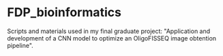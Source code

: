 # FDP_bioinformatics
Scripts and materials used in my final graduate project: "Application and development of a CNN model to optimize an OligoFISSEQ image obtention pipeline".

